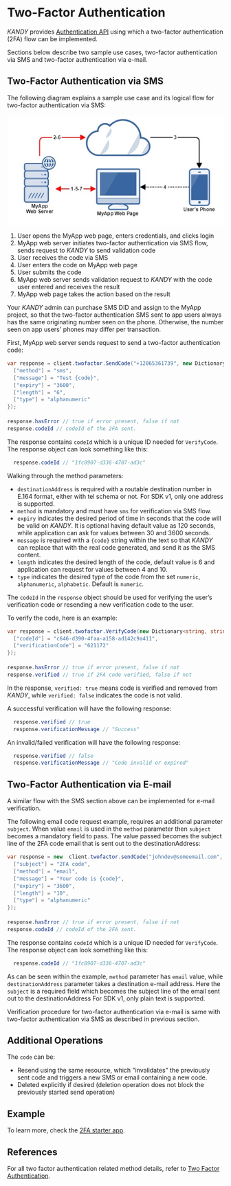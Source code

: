 # Two-Factor Authentication
$KANDY$ provides [Authentication API](/developer/references/dotnet/1.0.0#twofactor-send-code) using which a two-factor authentication (2FA) flow can be implemented.

Sections below describe two sample use cases, two-factor authentication via SMS and two-factor authentication via e-mail.

## Two-Factor Authentication via SMS
The following diagram explains a sample use case and its logical flow for two-factor authentication via SMS:

![2FA via SMS flow](2fa-flow.png)

1. User opens the MyApp web page, enters credentials, and clicks login
2. MyApp web server initiates two-factor authentication via SMS flow, sends request to $KANDY$ to send validation code
3. User receives the code via SMS
4. User enters the code on MyApp web page
5. User submits the code
6. MyApp web server sends validation request to $KANDY$ with the code user entered and receives the result
7. MyApp web page takes the action based on the result

Your $KANDY$ admin can purchase SMS DID and assign to the MyApp project, so that the two-factor authentication SMS sent to app users always has the same originating number seen on the phone. Otherwise, the number seen on app users' phones may differ per transaction.

First, MyApp web server sends request to send a two-factor authentication code:

```csharp
var response = client.twofactor.SendCode("+12065361739", new Dictionary<string, string> {
  ["method"] = "sms",
  ["message"] = "Test {code}",
  ["expiry"] = "3600",
  ["length"] = "6",
  ["type"] = "alphanumeric"
});

response.hasError // true if error present, false if not
response.codeId // codeId of the 2FA sent.
```
The response contains `codeId` which is a unique ID needed for `VerifyCode`. The response object can look something like this:

```csharp
  response.codeId // "1fc8907-d336-4707-ad3c"
```

Walking through the method parameters:

+ `destinationAddress` is required with a routable destination number in E.164 format, either with tel schema or not. For SDK v1, only one address is supported.
+ `method` is mandatory and must have `sms` for verification via SMS flow.
+ `expiry` indicates the desired period of time in seconds that the code will be valid on $KANDY$. It is optional having default value as 120 seconds, while application can ask for values between 30 and 3600 seconds.
+ `message` is required with a `{code}` string within the text so that $KANDY$ can replace that with the real code generated, and send it as the SMS content.
+ `length` indicates the desired length of the code, default value is 6 and application can request for values between 4 and 10.
+ `type` indicates the desired type of the code from the set `numeric`, `alphanumeric`, `alphabetic`. Default is `numeric`.

The `codeId` in the `response` object should be used for verifying the user’s verification code or resending a new verification code to the user.

To verify the code, here is an example:

```csharp
var response = client.twofactor.VerifyCode(new Dictionary<string, string> {
  ["codeId"] = "c646-d390-4faa-a158-ad142c9a411",
  ["verificationCode"] = "621172"
});

response.hasError // true if error present, false if not
response.verified // true if 2FA code verified, false if not
```

In the response, `verified: true` means code is verified and removed from $KANDY$, while `verified: false` indicates the code is not valid.

A successful verification will have the following response:
```csharp
  response.verified // true
  response.verificationMessage // "Success"
```
An invalid/failed verification will have the following response:
```csharp
  response.verified // false
  response.verificationMessage // "Code invalid or expired"
```

## Two-Factor Authentication via E-mail
A similar flow with the SMS section above can be implemented for e-mail verification.

The following email code request example, requires an additional parameter `subject`. When value `email` is used in the `method` parameter then `subject` becomes a mandatory field to pass. The value passed becomes the subject line of the 2FA code email that is sent out to the destinationAddress:

```csharp
var response = new  client.twofactor.sendCode("johndev@someemail.com", new Dictionary<string, string> {
  ["subject"] = "2FA code",
  ["method"] = "email",
  ["message"] = "Your code is {code}",
  ["expiry"] = "3600",
  ["length"] = "10",
  ["type"] = "alphanumeric"
});

response.hasError // true if error present, false if not
response.codeId // codeId of the 2FA sent.
```

The response contains `codeId` which is a unique ID needed for `VerifyCode`. The response object can look something like this:
```csharp
  response.codeId // "1fc8907-d336-4707-ad3c"
```

As can be seen within the example, `method` parameter has `email` value, while `destinationAddress` parameter takes a destination e-mail address. Here the `subject` is a required field which becomes the subject line of the email sent out to the destinationAddress For SDK v1, only plain text is supported.

Verification procedure for two-factor authentication via e-mail is same with two-factor authentication via SMS as described in previous section.

## Additional Operations
The `code` can be:

+ Resend using the same resource, which "invalidates" the previously sent code and triggers a new SMS or email containing a new code.
+ Deleted explicitly if desired (deletion operation does not block the previously started send operation)

## Example
To learn more, check the [2FA starter app](https://github.com/Kandy-IO/kandy-cpaas-dotnet-sdk/tree/v1.0.0/examples/2fa).

## References
For all two factor authentication related method details, refer to [Two Factor Authentication](/developer/references/dotnet/1.0.0#twofactor-send-code).
